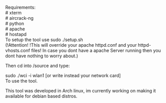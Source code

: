 Requirements:
<br>	# xterm
<br>	# aircrack-ng
<br>	# python
<br>	# apache
<br>	# hostapd
<br>To setup the tool use sudo ./setup.sh
<br>(!Attention! !This will override your apache httpd.conf and your httpd-vhosts.conf files! In case you dont have a apache Server running then you dont have nothing to worry about.)

Then cd into /source and type: <br>

sudo ./wci -i wlan1 [or write instead your network card]
<br>To use the tool.


This tool was developed in Arch linux, im currently working on making it available for debian based distros.
